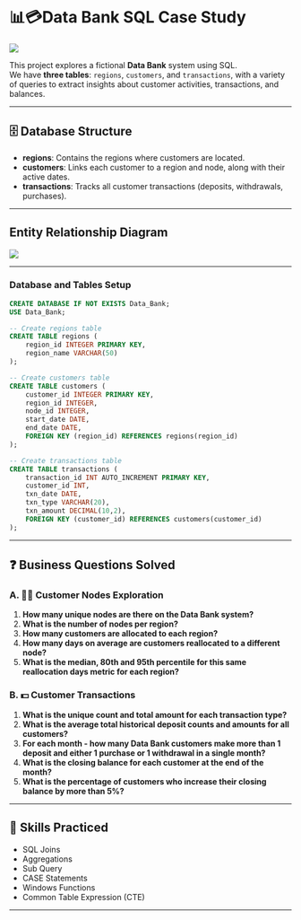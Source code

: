 # 📊💳Data Bank SQL Case Study

<img src= https://8weeksqlchallenge.com/images/case-study-designs/4.png >

This project explores a fictional **Data Bank** system using SQL.  
We have **three tables**: `regions`, `customers`, and `transactions`, with a variety of queries to extract insights about customer activities, transactions, and balances.

---

## 🗄 Database Structure

- **regions**: Contains the regions where customers are located.
- **customers**: Links each customer to a region and node, along with their active dates.
- **transactions**: Tracks all customer transactions (deposits, withdrawals, purchases).

---

## Entity Relationship Diagram

<img src= https://8weeksqlchallenge.com/images/case-study-4-erd.png >

***

### Database and Tables Setup

```sql
CREATE DATABASE IF NOT EXISTS Data_Bank;
USE Data_Bank;

-- Create regions table
CREATE TABLE regions (
    region_id INTEGER PRIMARY KEY,
    region_name VARCHAR(50)
);

-- Create customers table
CREATE TABLE customers (
    customer_id INTEGER PRIMARY KEY,
    region_id INTEGER,
    node_id INTEGER,
    start_date DATE,
    end_date DATE,
    FOREIGN KEY (region_id) REFERENCES regions(region_id)
);

-- Create transactions table
CREATE TABLE transactions (
    transaction_id INT AUTO_INCREMENT PRIMARY KEY,
    customer_id INT,
    txn_date DATE,
    txn_type VARCHAR(20),
    txn_amount DECIMAL(10,2),
    FOREIGN KEY (customer_id) REFERENCES customers(customer_id)
);
```
---

## ❓ Business Questions Solved

### A. 🧑‍💻 Customer Nodes Exploration
1. **How many unique nodes are there on the Data Bank system?**
2. **What is the number of nodes per region?**
3. **How many customers are allocated to each region?**
4. **How many days on average are customers reallocated to a different node?**
5. **What is the median, 80th and 95th percentile for this same reallocation days metric for each region?**

### B. 💵 Customer Transactions
1. **What is the unique count and total amount for each transaction type?**
2. **What is the average total historical deposit counts and amounts for all customers?**
3. **For each month - how many Data Bank customers make more than 1 deposit and either 1 purchase or 1 withdrawal in a single month?**
4. **What is the closing balance for each customer at the end of the month?**
5. **What is the percentage of customers who increase their closing balance by more than 5%?**

---

## 🧠 Skills Practiced
- SQL Joins
- Aggregations
- Sub Query
- CASE Statements
- Windows Functions
- Common Table Expression (CTE)

---

